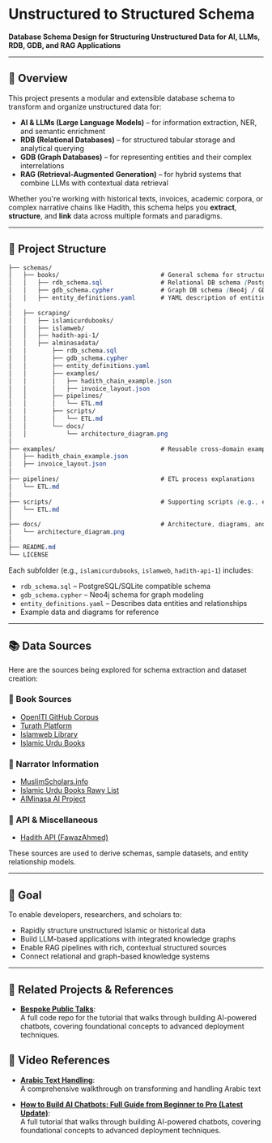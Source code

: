 # Unstructured to Structured Schema

**Database Schema Design for Structuring Unstructured Data for AI, LLMs, RDB, GDB, and RAG Applications**

---

## 📌 Overview

This project presents a modular and extensible database schema to transform and organize unstructured data for:

- **AI & LLMs (Large Language Models)** – for information extraction, NER, and semantic enrichment  
- **RDB (Relational Databases)** – for structured tabular storage and analytical querying  
- **GDB (Graph Databases)** – for representing entities and their complex interrelations  
- **RAG (Retrieval-Augmented Generation)** – for hybrid systems that combine LLMs with contextual data retrieval

Whether you're working with historical texts, invoices, academic corpora, or complex narrative chains like Hadith, this schema helps you **extract**, **structure**, and **link** data across multiple formats and paradigms.

---

## 🧱 Project Structure

```css
├── schemas/
│   ├── books/                            # General schema for structuring book data
│   │   ├── rdb_schema.sql                # Relational DB schema (PostgreSQL / SQLite)
│   │   ├── gdb_schema.cypher             # Graph DB schema (Neo4j / GDB compatible)
│   │   ├── entity_definitions.yaml       # YAML description of entities and relationships
│
│   ├── scraping/
│   │   ├── islamicurdubooks/
│   │   ├── islamweb/
│   │   ├── hadith-api-1/
│   │   ├── alminasadata/
│   │       ├── rdb_schema.sql
│   │       ├── gdb_schema.cypher
│   │       ├── entity_definitions.yaml
│   │       ├── examples/
│   │       │   ├── hadith_chain_example.json
│   │       │   ├── invoice_layout.json
│   │       ├── pipelines/
│   │       │   └── ETL.md
│   │       ├── scripts/
│   │       │   └── ETL.md
│   │       └── docs/
│   │           └── architecture_diagram.png
│
├── examples/                             # Reusable cross-domain example inputs
│   ├── hadith_chain_example.json
│   ├── invoice_layout.json
│
├── pipelines/                            # ETL process explanations
│   └── ETL.md
│
├── scripts/                              # Supporting scripts (e.g., extraction, conversion)
│   └── ETL.md
│
├── docs/                                 # Architecture, diagrams, and developer notes
│   └── architecture_diagram.png
│
├── README.md
└── LICENSE
```

Each subfolder (e.g., `islamicurdubooks`, `islamweb`, `hadith-api-1`) includes:

- `rdb_schema.sql` – PostgreSQL/SQLite compatible schema
- `gdb_schema.cypher` – Neo4j schema for graph modeling
- `entity_definitions.yaml` – Describes data entities and relationships
- Example data and diagrams for reference

---

## 📚 Data Sources

Here are the sources being explored for schema extraction and dataset creation:

### 📖 Book Sources
- [OpenITI GitHub Corpus](https://github.com/OpenITI/RELEASE/tree/v2023.1.8)
- [Turath Platform](https://app.turath.io/)
- [Islamweb Library](https://www.islamweb.net/ar/library/index.php?page=bookslist)
- [Islamic Urdu Books](https://islamicurdubooks.com/index.php)

### 👤 Narrator Information
- [MuslimScholars.info](https://muslimscholars.info/manage.php?submit=scholar&ID=3)
- [Islamic Urdu Books Rawy List](https://islamicurdubooks.com/hadith/rawylistcomplete.php?bookid=1&LFirstChar=%d8%a8)
- [AlMinasa AI Project](https://alminasa.ai/)

### 🔗 API & Miscellaneous
- [Hadith API (FawazAhmed)](https://github.com/fawazahmed0/hadith-api/)

These sources are used to derive schemas, sample datasets, and entity relationship models.

---

## 📌 Goal

To enable developers, researchers, and scholars to:

- Rapidly structure unstructured Islamic or historical data
- Build LLM-based applications with integrated knowledge graphs
- Enable RAG pipelines with rich, contextual structured sources
- Connect relational and graph-based knowledge systems

---

## 🔗 Related Projects & References

- [**Bespoke Public Talks**](https://github.com/bespoke-inc/bespoke-public-talks):  
  A full code repo for the tutorial that walks through building AI-powered chatbots, covering foundational concepts to advanced deployment techniques.


## 🎥 Video References

- [**Arabic Text Handling**](https://youtu.be/tA7Fv2Xf9gg):  
  A comprehensive walkthrough on transforming and handling Arabic text 

- [**How to Build AI Chatbots: Full Guide from Beginner to Pro (Latest Update)**](https://www.youtube.com/watch?v=SWP3k-24jT4):  
  A full tutorial that walks through building AI-powered chatbots, covering foundational concepts to advanced deployment techniques.

